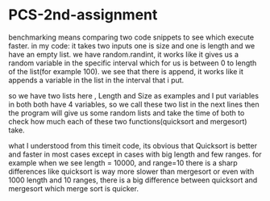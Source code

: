 # PCS-2nd-assignment
benchmarking means comparing two code snippets to see which execute faster.
in my code:
it takes two inputs one is size and one is length and we have an empty list.
we have random.randint, it works like it gives us a random variable in the specific interval which for us is between 0 to length of the list(for example 100). we see that there is append,
it works like it appends a variable in the list in the interval that i put.

so we have two lists here , Length and Size as examples and I put variables in both
both have 4 variables,
so we call these two list in the next lines then the program will give us some random lists and take the time of both to check how much each of these two functions(quicksort and mergesort) take.


what I understood from this timeit code, its obvious that Quicksort is better and faster in most cases except in cases with big length and few ranges.
for example when we see length = 10000, and range=10 there is a sharp differences like quicksort is way more slower than mergesort or even with 1000 length and 10 ranges, there is a big difference between quicksort and mergesort which merge sort is quicker.


